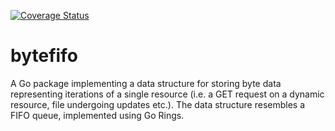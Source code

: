 [![Coverage Status](https://coveralls.io/repos/github/JanukanS/bytefifo/badge.svg?branch=main)](https://coveralls.io/github/JanukanS/bytefifo?branch=main)
# bytefifo
A Go package implementing a data structure for storing byte data representing iterations of a single resource (i.e. a GET request on a dynamic resource, file undergoing updates etc.). The data structure resembles a FIFO queue, implemented using Go Rings.
